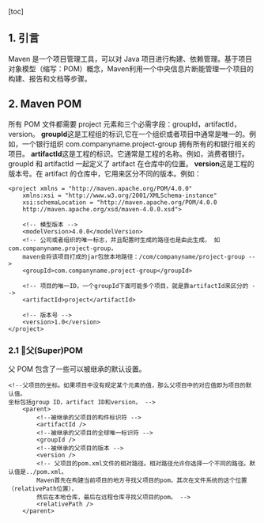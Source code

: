 [toc]
## 1. 引言
Maven 是一个项目管理工具，可以对 Java 项目进行构建、依赖管理。基于项目对象模型（缩写：POM）概念，Maven利用一个中央信息片断能管理一个项目的构建、报告和文档等步骤。
## 2. Maven POM
所有 POM 文件都需要 project 元素和三个必需字段：groupId，artifactId，version。
**groupId**这是工程组的标识,它在一个组织或者项目中通常是唯一的。例如，一个银行组织 com.companyname.project-group 拥有所有的和银行相关的项目。
**artifactId**这是工程的标识。它通常是工程的名称。例如，消费者银行。groupId 和 artifactId 一起定义了 artifact 在仓库中的位置。
**version**这是工程的版本号。在 artifact 的仓库中，它用来区分不同的版本。例如：
```
<project xmlns = "http://maven.apache.org/POM/4.0.0"
    xmlns:xsi = "http://www.w3.org/2001/XMLSchema-instance"
    xsi:schemaLocation = "http://maven.apache.org/POM/4.0.0
    http://maven.apache.org/xsd/maven-4.0.0.xsd">
 
    <!-- 模型版本 -->
    <modelVersion>4.0.0</modelVersion>
    <!-- 公司或者组织的唯一标志，并且配置时生成的路径也是由此生成， 如com.companyname.project-group，
    maven会将该项目打成的jar包放本地路径：/com/companyname/project-group -->
    <groupId>com.companyname.project-group</groupId>
 
    <!-- 项目的唯一ID，一个groupId下面可能多个项目，就是靠artifactId来区分的 -->
    <artifactId>project</artifactId>
 
    <!-- 版本号 -->
    <version>1.0</version>
</project>
```
### 2.1 父(Super)POM
父 POM 包含了一些可以被继承的默认设置。
```
<!--父项目的坐标。如果项目中没有规定某个元素的值，那么父项目中的对应值即为项目的默认值。 
坐标包括group ID，artifact ID和version。 -->
    <parent>
        <!--被继承的父项目的构件标识符 -->
        <artifactId />
        <!--被继承的父项目的全球唯一标识符 -->
        <groupId />
        <!--被继承的父项目的版本 -->
        <version />
        <!-- 父项目的pom.xml文件的相对路径。相对路径允许你选择一个不同的路径。默认值是../pom.xml。
        Maven首先在构建当前项目的地方寻找父项目的pom，其次在文件系统的这个位置（relativePath位置），
        然后在本地仓库，最后在远程仓库寻找父项目的pom。 -->
        <relativePath />
    </parent>
```